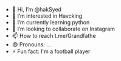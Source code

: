 - 👋 Hi, I’m @hakSyed
- 👀 I’m interested in Havcking
- 🌱 I’m currently learning python
- 💞️ I’m looking to collaborate on Instagram
- 📫 How to reach t.me/Grandfathe
- 😄 Pronouns: ...
- ⚡ Fun fact: I'm a football player

<!---
hakSyed/hakSyed is a ✨ special ✨ repository because its `README.md` (this file) appears on your GitHub profile.
You can click the Preview link to take a look at your changes.
--->

